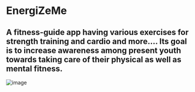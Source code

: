 # EnergiZeMe
## A fitness-guide app having various exercises for strength training and cardio and more.... Its goal is to increase awareness among present youth towards taking care of their physical as well as mental fitness.
![image](https://github.com/srinjoy-26/EnergiZeMe/assets/91176055/cdf97e50-9b5b-4f65-8c27-3e32e8467a91)



